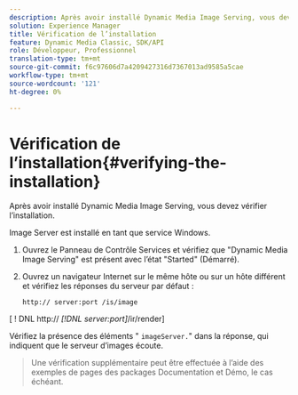 ```yaml
---
description: Après avoir installé Dynamic Media Image Serving, vous devez vérifier l’installation.
solution: Experience Manager
title: Vérification de l’installation
feature: Dynamic Media Classic, SDK/API
role: Développeur, Professionnel
translation-type: tm+mt
source-git-commit: f6c97606d7a4209427316d7367013ad9585a5cae
workflow-type: tm+mt
source-wordcount: '121'
ht-degree: 0%

---
```



# Vérification de l’installation{#verifying-the-installation}

Après avoir installé Dynamic Media Image Serving, vous devez vérifier l’installation.

Image Server est installé en tant que service Windows.

1. Ouvrez le Panneau de Contrôle Services et vérifiez que &quot;Dynamic Media Image Serving&quot; est présent avec l’état &quot;Started&quot; (Démarré).
1. Ouvrez un navigateur Internet sur le même hôte ou sur un hôte différent et vérifiez les réponses du serveur par défaut :

   `http:// server:port /is/image`

[ ! DNL http:// *[!DNL server:port]*/ir/render]

Vérifiez la présence des éléments &quot; `imageServer.`&quot; dans la réponse, qui indiquent que le serveur d’images écoute.
>Une vérification supplémentaire peut être effectuée à l’aide des exemples de pages des packages Documentation et Démo, le cas échéant.

